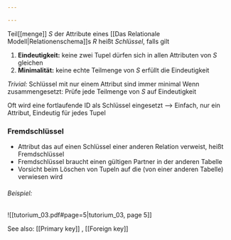 ```yaml
---

---
```


Teil[[menge]] $S$ der Attribute eines [[Das Relationale Modell|Relationenschema]]s $R$ heißt *Schlüssel*, falls gilt 
1. **Eindeutigkeit:** keine zwei Tupel dürfen sich in allen Attributen von $S$ gleichen 
2. **Minimalität:** keine echte Teilmenge von $S$ erfüllt die Eindeutigkeit 

*Trivial:* Schlüssel mit nur einem Attribut sind immer minimal Wenn zusammengesetzt: Prüfe jede Teilmenge von $S$ auf Eindeutigkeit

Oft wird eine fortlaufende ID als Schlüssel eingesetzt –> Einfach, nur ein Attribut, Eindeutig für jedes Tupel

### Fremdschlüssel
 - Attribut das auf einen Schlüssel einer anderen Relation verweist, heißt Fremdschlüssel 
 - Fremdschlüssel braucht einen gültigen Partner in der anderen Tabelle
 - Vorsicht beim Löschen von Tupeln auf die (von einer anderen Tabelle) verwiesen wird

###### Beispiel:
![[tutorium_03.pdf#page=5|tutorium_03, page 5]]


See also: [[Primary key]] , [[Foreign key]]
